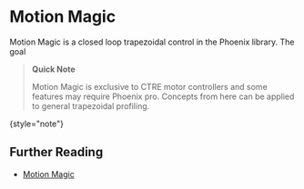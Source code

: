 # Motion Magic

Motion Magic is a closed loop trapezoidal control in the Phoenix library. 
The goal

> **Quick Note**
>
> Motion Magic is exclusive to CTRE motor controllers and some features may require Phoenix pro.
> Concepts from here can be applied to general trapezoidal profiling.
>
{style="note"}

## Further Reading
+ [Motion Magic](https://v6.docs.ctr-electronics.com/en/latest/docs/api-reference/device-specific/talonfx/motion-magic.html)
